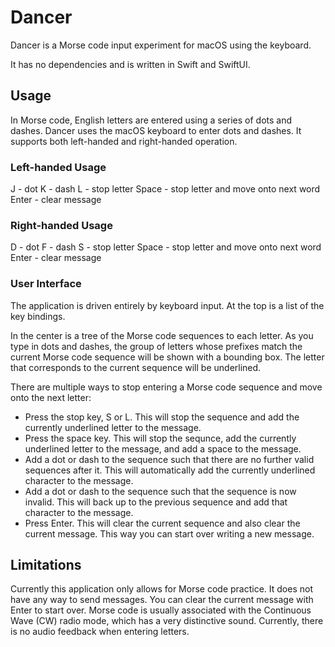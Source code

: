 #  Dancer

Dancer is a Morse code input experiment for macOS using the keyboard.

It has no dependencies and is written in Swift and SwiftUI.

## Usage

In Morse code, English letters are entered using a series of dots and dashes. Dancer uses the macOS keyboard to enter dots and dashes. It supports both left-handed and right-handed operation.

### Left-handed Usage

J - dot
K - dash
L - stop letter
Space - stop letter and move onto next word
Enter - clear message

### Right-handed Usage

D - dot
F - dash
S - stop letter
Space - stop letter and move onto next word
Enter - clear message

### User Interface

The application is driven entirely by keyboard input. At the top is a list of the key bindings.

In the center is a tree of the Morse code sequences to each letter. As you type in dots and dashes, the group of letters whose prefixes match the current Morse code sequence will be shown with a bounding box.
The letter that corresponds to the current sequence will be underlined.

There are multiple ways to stop entering a Morse code sequence and move onto the next letter:
- Press the stop key, S or L. This will stop the sequence and add the currently underlined letter to the message.
- Press the space key. This will stop the sequnce, add the currently underlined letter to the message, and add a space to the message.
- Add a dot or dash to the sequence such that there are no further valid sequences after it. This will automatically add the currently underlined character to the message.
- Add a dot or dash to the sequence such that the sequence is now invalid. This will back up to the previous sequence and add that character to the message.
- Press Enter. This will clear the current sequence and also clear the current message. This way you can start over writing a new message.

## Limitations

Currently this application only allows for Morse code practice. It does not have any way to send messages. You can clear the current message with Enter to start over.
Morse code is usually associated with the Continuous Wave (CW) radio mode, which has a very distinctive sound. Currently, there is no audio feedback when entering letters.
